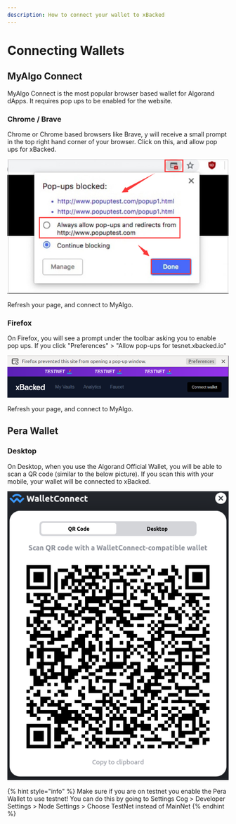 ```yaml
---
description: How to connect your wallet to xBacked
---
```


# Connecting Wallets

## MyAlgo Connect

MyAlgo Connect is the most popular browser based wallet for Algorand dApps. It requires pop ups to be enabled for the website.

### Chrome / Brave

Chrome or Chrome based browsers like Brave, y will receive a small prompt in the top right hand corner of your browser. Click on this, and allow pop ups for xBacked.

![](<../.gitbook/assets/image (1).png>)

Refresh your page, and connect to MyAlgo.

### Firefox

On Firefox, you will see a prompt under the toolbar asking you to enable pop ups. If you click "Preferences" > "Allow pop-ups for tesnet.xbacked.io"

![](<../.gitbook/assets/image (9).png>)

Refresh your page, and connect to MyAlgo.

## Pera Wallet

### Desktop

On Desktop, when you use the Algorand Official Wallet, you will be able to scan a QR code (similar to the below picture). If you scan this with your mobile, your wallet will be connected to xBacked.

![](<../.gitbook/assets/image (8).png>)

{% hint style="info" %}
Make sure if you are on testnet you enable the Pera Wallet to use testnet! You can do this by going to Settings Cog > Developer Settings > Node Settings > Choose TestNet instead of MainNet
{% endhint %}
